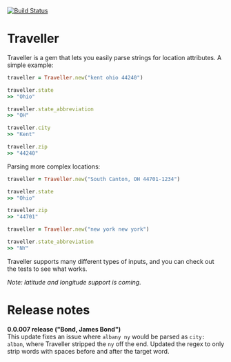 [![Build
Status](https://travis-ci.org/kyledreger/traveller.svg)](https://travis-ci.org/kyledreger/traveller)

# Traveller

Traveller is a gem that lets you easily parse strings for location attributes. A simple example:

```ruby
traveller = Traveller.new("kent ohio 44240")

traveller.state
>> "Ohio"

traveller.state_abbreviation
>> "OH"

traveller.city
>> "Kent"

traveller.zip
>> "44240"
```

Parsing more complex locations:

```ruby
traveller = Traveller.new("South Canton, OH 44701-1234")

traveller.state
>> "Ohio"

traveller.zip
>> "44701"

traveller = Traveller.new("new york new york")

traveller.state_abbreviation
>> "NY"
```

Traveller supports many different types of inputs, and you can check out the tests to see what works.

_Note: latitude and longitude support is coming._

# Release notes

**0.0.007 release ("Bond, James Bond")**  
This update fixes an issue where `albany ny` would be parsed as `city: alban`, where Traveller stripped the `ny` off the end. Updated the regex to only strip words with spaces before and after the target word. 
